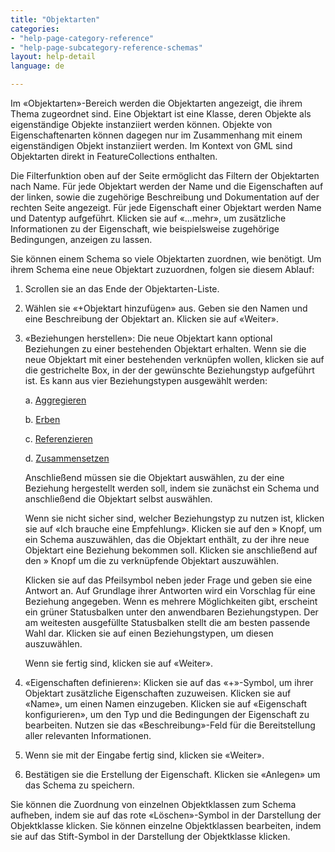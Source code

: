 ```yaml
---
title: "Objektarten"
categories:
- "help-page-category-reference"
- "help-page-subcategory-reference-schemas"
layout: help-detail
language: de

---
```


Im &laquo;Objektarten&raquo;-Bereich werden die Objektarten angezeigt, die ihrem Thema zugeordnet sind. Eine Objektart ist eine Klasse, deren Objekte als eigenständige Objekte instanziiert werden können. Objekte von Eigenschaftenarten können dagegen nur im Zusammenhang mit einem eigenständigen Objekt instanziiert werden. Im Kontext von GML sind Objektarten direkt in FeatureCollections enthalten.

Die Filterfunktion oben auf der Seite ermöglicht das Filtern der Objektarten nach Name. Für jede Objektart werden der Name und die Eigenschaften auf der linken, sowie die zugehörige Beschreibung und Dokumentation auf der rechten Seite angezeigt. Für jede Eigenschaft einer Objektart werden Name und Datentyp aufgeführt. Klicken sie auf &laquo;...mehr&raquo;, um zusätzliche Informationen zu der Eigenschaft, wie beispielsweise zugehörige Bedingungen, anzeigen zu lassen.

Sie können einem Schema so viele Objektarten zuordnen, wie benötigt. Um ihrem Schema eine neue Objektart zuzuordnen, folgen sie diesem Ablauf:

1.  Scrollen sie an das Ende der Objektarten-Liste.
2.  Wählen sie &laquo;+Objektart hinzufügen&raquo; aus. Geben sie den Namen und eine Beschreibung der Objektart an. Klicken sie auf &laquo;Weiter&raquo;.
3.  &laquo;Beziehungen herstellen&raquo;: Die neue Objektart kann optional Beziehungen zu einer bestehenden Objektart erhalten. Wenn sie die neue Objektart mit einer bestehenden verknüpfen wollen, klicken sie auf die gestrichelte Box, in der der gewünschte Beziehungstyp aufgeführt ist. Es kann aus vier Beziehungstypen ausgewählt werden:

      a.	[Aggregieren](http://inspire-extensions.wetransform.to/patterns/aggregation.html)

      b.	[Erben](http://inspire-extensions.wetransform.to/patterns/inheritance.html)

      c.	[Referenzieren](http://inspire-extensions.wetransform.to/patterns/association.html)

      d.	[Zusammensetzen](http://inspire-extensions.wetransform.to/patterns/composition.html)

      Anschließend müssen sie die Objektart auswählen, zu der eine Beziehung hergestellt werden soll, indem sie zunächst ein Schema und anschließend die Objektart selbst auswählen.

      Wenn sie nicht sicher sind, welcher Beziehungstyp zu nutzen ist, klicken sie auf &laquo;Ich brauche eine Empfehlung&raquo;. Klicken sie auf den » Knopf, um ein Schema auszuwählen, das die Objektart enthält, zu der ihre neue Objektart eine Beziehung bekommen soll. Klicken sie anschließend auf den » Knopf um die zu verknüpfende Objektart auszuwählen.

      Klicken sie auf das Pfeilsymbol neben jeder Frage und geben sie eine Antwort an. Auf Grundlage ihrer Antworten wird ein Vorschlag für eine Beziehung angegeben. Wenn es mehrere Möglichkeiten gibt, erscheint ein grüner Statusbalken unter den anwendbaren Beziehungstypen. Der am weitesten ausgefüllte Statusbalken stellt die am besten passende Wahl dar. Klicken sie auf einen Beziehungstypen, um diesen auszuwählen.

      Wenn sie fertig sind, klicken sie auf &laquo;Weiter&raquo;.

4.  &laquo;Eigenschaften definieren&raquo;: Klicken sie auf das &laquo;+&raquo;-Symbol, um ihrer Objektart zusätzliche Eigenschaften zuzuweisen. Klicken sie auf &laquo;Name&raquo;, um einen Namen einzugeben. Klicken sie auf &laquo;Eigenschaft konfigurieren&raquo;, um den Typ und die Bedingungen der Eigenschaft zu bearbeiten. Nutzen sie das &laquo;Beschreibung&raquo;-Feld für die Bereitstellung aller relevanten Informationen.
5.  Wenn sie mit der Eingabe fertig sind, klicken sie &laquo;Weiter&raquo;.
6.  Bestätigen sie die Erstellung der Eigenschaft. Klicken sie &laquo;Anlegen&raquo; um das Schema zu speichern.

Sie können die Zuordnung von einzelnen Objektklassen zum Schema aufheben, indem sie auf das rote &laquo;Löschen&raquo;-Symbol in der Darstellung der Objektklasse klicken. Sie können einzelne Objektklassen bearbeiten, indem sie auf das Stift-Symbol in der Darstellung der Objektklasse klicken.
